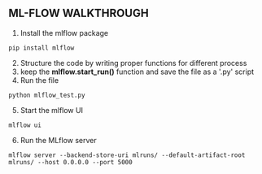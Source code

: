 ## ML-FLOW WALKTHROUGH
1. Install the mlflow package
```
pip install mlflow
```
2. Structure the code by writing proper functions for different process
3. keep the <b>mlflow.start_run()</b> function and save the file as a '.py' script
4. Run the file

```
python mlflow_test.py
```

5. Start the mlflow UI
```
mlflow ui
```
6. Run the MLflow server 
```
mlflow server --backend-store-uri mlruns/ --default-artifact-root mlruns/ --host 0.0.0.0 --port 5000
```

